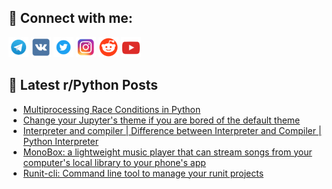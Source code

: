 ## 🔎 Connect with me:
[<img src="https://github.com/bullbesh/bullbesh/blob/main/images/Telegram.png" width="32" height="32" />](https://t.me/bullbesh)
[<img src="https://github.com/bullbesh/bullbesh/blob/main/images/VK.png" width="32" height="32" />](https://vk.com/bullbesh)
[<img src="https://github.com/bullbesh/bullbesh/blob/main/images/Twitter.png" width="32" height="32" />](https://twitter.com/bullbesh1)
[<img src="https://github.com/bullbesh/bullbesh/blob/main/images/Instagram.png" width="32" height="32" />](https://www.instagram.com/bullbesh)
[<img src="https://github.com/bullbesh/bullbesh/blob/main/images/Reddit.png" width="32" height="32" />](https://www.reddit.com/user/bullbesh)
[<img src="https://github.com/bullbesh/bullbesh/blob/main/images/YouTube.png" width="32" height="32" />](https://www.youtube.com/channel/UCtfjRs6uzgq5mfm8S06WTcg)

## 📕 Latest r/Python Posts
<!-- BLOG-POST-LIST:START -->
- [Multiprocessing Race Conditions in Python](https://www.reddit.com/r/Python/comments/yy3n40/multiprocessing_race_conditions_in_python/)
- [Change your Jupyter&#39;s theme if you are bored of the default theme](https://www.reddit.com/r/Python/comments/yy1d6f/change_your_jupyters_theme_if_you_are_bored_of/)
- [Interpreter and compiler | Difference between Interpreter and Compiler | Python Interpreter](https://www.reddit.com/r/Python/comments/yxzfnw/interpreter_and_compiler_difference_between/)
- [MonoBox: a lightweight music player that can stream songs from your computer&#39;s local library to your phone&#39;s app](https://www.reddit.com/r/Python/comments/yxz6at/monobox_a_lightweight_music_player_that_can/)
- [Runit-cli: Command line tool to manage your runit projects](https://www.reddit.com/r/Python/comments/yxyst3/runitcli_command_line_tool_to_manage_your_runit/)
<!-- BLOG-POST-LIST:END -->

